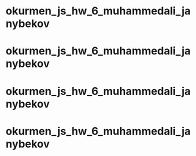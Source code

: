 # okurmen_js_hw_6_muhammedali_janybekov
# okurmen_js_hw_6_muhammedali_janybekov
# okurmen_js_hw_6_muhammedali_janybekov
# okurmen_js_hw_6_muhammedali_janybekov
